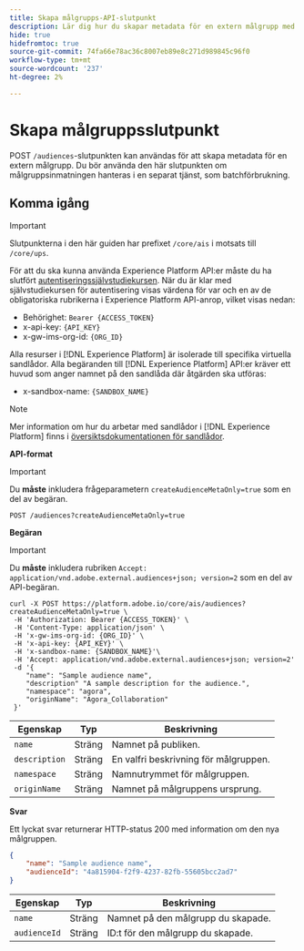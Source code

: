 ```yaml
---
title: Skapa målgrupps-API-slutpunkt
description: Lär dig hur du skapar metadata för en extern målgrupp med API:t.
hide: true
hidefromtoc: true
source-git-commit: 74fa66e78ac36c8007eb89e8c271d989845c96f0
workflow-type: tm+mt
source-wordcount: '237'
ht-degree: 2%

---
```



# Skapa målgruppsslutpunkt

POST `/audiences`-slutpunkten kan användas för att skapa metadata för en extern målgrupp. Du bör använda den här slutpunkten om målgruppsinmatningen hanteras i en separat tjänst, som batchförbrukning.

## Komma igång

>[!IMPORTANT]
>
>Slutpunkterna i den här guiden har prefixet `/core/ais` i motsats till `/core/ups`.

För att du ska kunna använda Experience Platform API:er måste du ha slutfört [autentiseringssjälvstudiekursen](https://www.adobe.com/go/platform-api-authentication-en). När du är klar med självstudiekursen för autentisering visas värdena för var och en av de obligatoriska rubrikerna i Experience Platform API-anrop, vilket visas nedan:

- Behörighet: `Bearer {ACCESS_TOKEN}`
- x-api-key: `{API_KEY}`
- x-gw-ims-org-id: `{ORG_ID}`

Alla resurser i [!DNL Experience Platform] är isolerade till specifika virtuella sandlådor. Alla begäranden till [!DNL Experience Platform] API:er kräver ett huvud som anger namnet på den sandlåda där åtgärden ska utföras:

- x-sandbox-name: `{SANDBOX_NAME}`

>[!NOTE]
>
>Mer information om hur du arbetar med sandlådor i [!DNL Experience Platform] finns i [översiktsdokumentationen för sandlådor](../../sandboxes/home.md).

**API-format**

>[!IMPORTANT]
>
>Du **måste** inkludera frågeparametern `createAudienceMetaOnly=true` som en del av begäran.

```http
POST /audiences?createAudienceMetaOnly=true
```

**Begäran**

>[!IMPORTANT]
>
>Du **måste** inkludera rubriken `Accept: application/vnd.adobe.external.audiences+json; version=2` som en del av API-begäran.

```shell
curl -X POST https://platform.adobe.io/core/ais/audiences?createAudienceMetaOnly=true \
 -H 'Authorization: Bearer {ACCESS_TOKEN}' \
 -H 'Content-Type: application/json' \
 -H 'x-gw-ims-org-id: {ORG_ID}' \
 -H 'x-api-key: {API_KEY}' \
 -H 'x-sandbox-name: {SANDBOX_NAME}'\
 -H 'Accept: application/vnd.adobe.external.audiences+json; version=2'
 -d '{
    "name": "Sample audience name",
    "description" "A sample description for the audience.",
    "namespace": "agora",
    "originName": "Agora_Collaboration"
 }'
```

| Egenskap | Typ | Beskrivning |
| -------- | ---- | ----------- |
| `name` | Sträng | Namnet på publiken. |
| `description` | Sträng | En valfri beskrivning för målgruppen. |
| `namespace` | Sträng | Namnutrymmet för målgruppen. |
| `originName` | Sträng | Namnet på målgruppens ursprung. |

**Svar**

Ett lyckat svar returnerar HTTP-status 200 med information om den nya målgruppen.

```json
{
    "name": "Sample audience name",
    "audienceId": "4a815904-f2f9-4237-82fb-55605bcc2ad7"
}
```

| Egenskap | Typ | Beskrivning |
| -------- | ---- | ----------- |
| `name` | Sträng | Namnet på den målgrupp du skapade. |
| `audienceId` | Sträng | ID:t för den målgrupp du skapade. |
